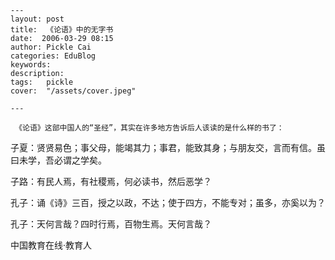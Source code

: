 
    ---
    layout: post  
    title:  《论语》中的无字书  
    date:  2006-03-29 08:15  
    author: Pickle Cai  
    categories: EduBlog  
    keywords: 
    description:   
    tags:	pickle   
    cover:  "/assets/cover.jpeg"  

    ---  
    
     《论语》这部中国人的“圣经”，其实在许多地方告诉后人该读的是什么样的书了：



子夏：贤贤易色；事父母，能竭其力；事君，能致其身；与朋友交，言而有信。虽曰未学，吾必谓之学矣。



子路：有民人焉，有社稷焉，何必读书，然后恶学？



孔子：诵《诗》三百，授之以政，不达；使于四方，不能专对；虽多，亦奚以为？



孔子：天何言哉？四时行焉，百物生焉。天何言哉？



		    
 中国教育在线·教育人

